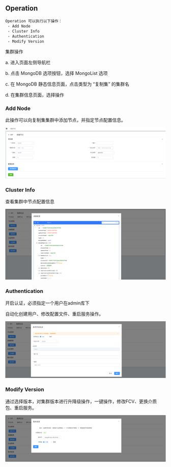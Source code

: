 ## Operation

```
Operation 可以执行以下操作：
 - Add Node
 - Cluster Info
 - Authentication
 - Modify Version
```

集群操作

a. 进入页面左侧导航栏

b. 点击 MongoDB 选项按钮，选择 MongoList 选项

c. 在 MongoDB 静态信息页面，点击类型为 “复制集” 的集群名

d. 在集群信息页面，选择操作

### Add Node

此操作可以向复制集集群中添加节点，并指定节点配置信息。

![image-20220722131146075](../../../../../images/whalealPlatformImages/MongoDB_Standalone_Operation_AddNode.png)

### Cluster Info

查看集群中节点配置信息

![image-20220722131415265](../../../../../images/whalealPlatformImages/MongoDB_ReplicaSet_Operation_ClusterInfo.png)

### Authentication

开启认证，必须指定一个用户在admin库下

自动化创建用户、修改配置文件、重启服务操作。

![image-20220722131557880](../../../../../images/whalealPlatformImages/MongoDB_ReplicaSet_Operation_Authentication.png)

### Modify Version

通过选择版本，对集群版本进行升降级操作，一键操作，修改FCV、更换介质包、重启服务。

![image-20220722131710063](../../../../../images/whalealPlatformImages/MongoDB_ReplicaSet_Operation_ModifyVersion.png)